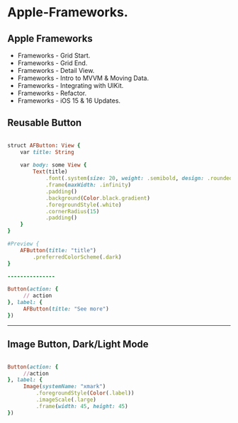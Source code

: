 Apple-Frameworks.
=================

Apple Frameworks
----------------
- Frameworks - Grid Start.
- Frameworks - Grid End.
- Frameworks - Detail View.
- Frameworks - Intro to MVVM & Moving Data.
- Frameworks - Integrating with UIKit.
- Frameworks - Refactor.
- Frameworks - iOS 15 & 16 Updates.

Reusable Button
---------------
```````````````ruby

struct AFButton: View {
    var title: String
    
    var body: some View {
        Text(title)
            .font(.system(size: 20, weight: .semibold, design: .rounded))
            .frame(maxWidth: .infinity)
            .padding()
            .background(Color.black.gradient)
            .foregroundStyle(.white)
            .cornerRadius(15)
            .padding()
    }
}

#Preview {
    AFButton(title: "title")
        .preferredColorScheme(.dark)
}

---------------

Button(action: {
     // action
}, label: {
     AFButton(title: "See more")
})

```````````````
---------------

Image Button, Dark/Light Mode
------------------------------

```````````````ruby

Button(action: {
     //action
}, label: {
     Image(systemName: "xmark")
         .foregroundStyle(Color(.label))
         .imageScale(.large)
         .frame(width: 45, height: 45)
})
```````````````



